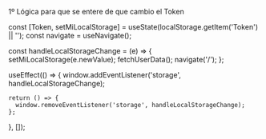 1º Lógica para que se entere de que cambio el Token

const [Token, setMiLocalStorage] = useState(localStorage.getItem('Token') || '');
  const navigate = useNavigate();

  const handleLocalStorageChange = (e) => {
    setMiLocalStorage(e.newValue);
    fetchUserData();
    navigate('/');
  };

  useEffect(() => {
    window.addEventListener('storage', handleLocalStorageChange);

    return () => {
      window.removeEventListener('storage', handleLocalStorageChange);
    };
  }, []); 
